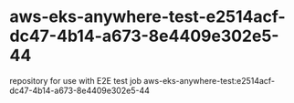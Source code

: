 # aws-eks-anywhere-test-e2514acf-dc47-4b14-a673-8e4409e302e5-44
repository for use with E2E test job aws-eks-anywhere-test:e2514acf-dc47-4b14-a673-8e4409e302e5-44
